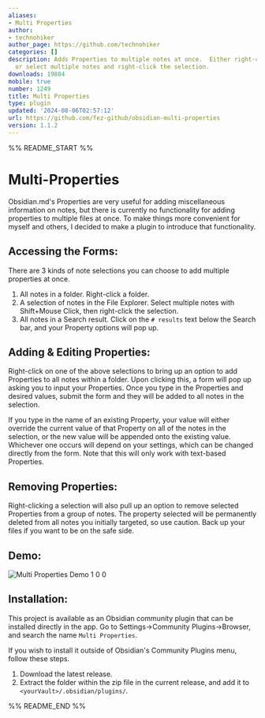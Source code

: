 ```yaml
---
aliases:
- Multi Properties
author:
- technohiker
author_page: https://github.com/technohiker
categories: []
description: Adds Properties to multiple notes at once.  Either right-click a folder,
  or select multiple notes and right-click the selection.
downloads: 19884
mobile: true
number: 1249
title: Multi Properties
type: plugin
updated: '2024-08-06T02:57:12'
url: https://github.com/fez-github/obsidian-multi-properties
version: 1.1.2
---
```


%% README_START %%

# Multi-Properties

Obsidian.md's Properties are very useful for adding miscellaneous information on notes, but there is currently no functionality for adding properties to multiple files at once.  To make things more convenient for myself and others, I decided to make a plugin to introduce that functionality.

## Accessing the Forms:
There are 3 kinds of note selections you can choose to add multiple properties at once.
  1. All notes in a folder.  Right-click a folder.
  2. A selection of notes in the File Explorer.  Select multiple notes with Shift+Mouse Click, then right-click the selection.
  3. All notes in a Search result.  Click on the `# results` text below the Search bar, and your Property options will pop up.



## Adding & Editing Properties:
Right-click on one of the above selections to bring up an option to add Properties to all notes within a folder. Upon clicking this, a form will pop up asking you to input your Properties.  Once you type in the Properties and desired values, submit the form and they will be added to all notes in the selection.

If you type in the name of an existing Property, your value will either override the current value of that Property on all of the notes in the selection, or the new value will be appended onto the existing value.  Whichever one occurs will depend on your settings, which can be changed directly from the form.  Note that this will only work with text-based Properties.

## Removing Properties:
Right-clicking a selection will also pull up an option to remove selected Properties from a group of notes. The property selected will be permanently deleted from all notes you initially targeted, so use caution.  Back up your files if you want to be on the safe side.

## Demo:

![Multi Properties Demo 1 0 0](https://github.com/fez-github/obsidian-multi-properties/assets/75589254/8483e98d-cc4f-4770-a0bf-7a5da2cab93d)


## Installation:

This project is available as an Obsidian community plugin that can be installed directly in the app.  Go to Settings->Community Plugins->Browser, and search the name `Multi Properties`.

If you wish to install it outside of Obsidian's Community Plugins menu, follow these steps.

1. Download the latest release.
2. Extract the folder within the zip file in the current release, and add it to `<yourVault>/.obsidian/plugins/`.


%% README_END %%